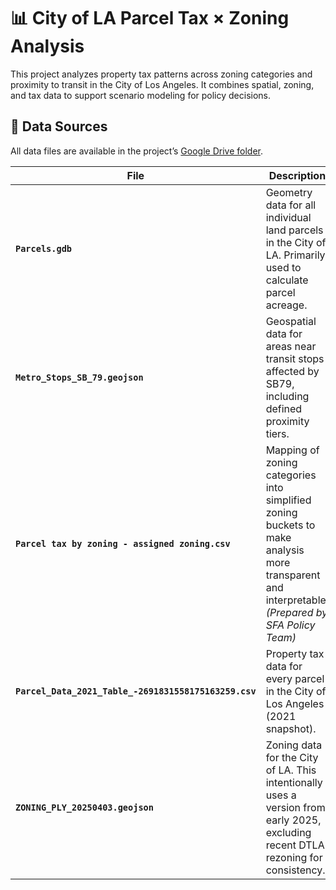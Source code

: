 # 📊 City of LA Parcel Tax × Zoning Analysis

This project analyzes property tax patterns across zoning categories and proximity to transit in the City of Los Angeles. It combines spatial, zoning, and tax data to support scenario modeling for policy decisions.

## 📁 Data Sources

All data files are available in the project’s [Google Drive folder](https://drive.google.com/drive/u/1/folders/1fJEfDxHA0YpBhul3MBmf373YE_oL0G6y).

| File | Description |
|------|-------------|
| **`Parcels.gdb`** | Geometry data for all individual land parcels in the City of LA. Primarily used to calculate parcel acreage. |
| **`Metro_Stops_SB_79.geojson`** | Geospatial data for areas near transit stops affected by SB79, including defined proximity tiers. |
| **`Parcel tax by zoning - assigned zoning.csv`** | Mapping of zoning categories into simplified zoning buckets to make analysis more transparent and interpretable. *(Prepared by SFA Policy Team)* |
| **`Parcel_Data_2021_Table_-2691831558175163259.csv`** | Property tax data for every parcel in the City of Los Angeles (2021 snapshot). |
| **`ZONING_PLY_20250403.geojson`** | Zoning data for the City of LA. This intentionally uses a version from early 2025, excluding recent DTLA rezoning for consistency. |
